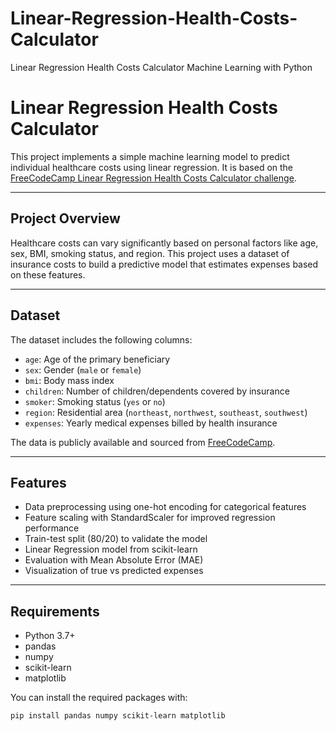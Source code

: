 # Linear-Regression-Health-Costs-Calculator
Linear Regression Health Costs Calculator  Machine Learning with Python
# Linear Regression Health Costs Calculator

This project implements a simple machine learning model to predict individual healthcare costs using linear regression. It is based on the [FreeCodeCamp Linear Regression Health Costs Calculator challenge](https://www.freecodecamp.org/learn/machine-learning-with-python/machine-learning-with-python-projects/linear-regression-health-costs-calculator).

---

## Project Overview

Healthcare costs can vary significantly based on personal factors like age, sex, BMI, smoking status, and region. This project uses a dataset of insurance costs to build a predictive model that estimates expenses based on these features.

---

## Dataset

The dataset includes the following columns:

- `age`: Age of the primary beneficiary
- `sex`: Gender (`male` or `female`)
- `bmi`: Body mass index
- `children`: Number of children/dependents covered by insurance
- `smoker`: Smoking status (`yes` or `no`)
- `region`: Residential area (`northeast`, `northwest`, `southeast`, `southwest`)
- `expenses`: Yearly medical expenses billed by health insurance

The data is publicly available and sourced from [FreeCodeCamp](https://cdn.freecodecamp.org/project-data/health-costs/insurance.csv).

---

## Features

- Data preprocessing using one-hot encoding for categorical features
- Feature scaling with StandardScaler for improved regression performance
- Train-test split (80/20) to validate the model
- Linear Regression model from scikit-learn
- Evaluation with Mean Absolute Error (MAE)
- Visualization of true vs predicted expenses

---

## Requirements

- Python 3.7+
- pandas
- numpy
- scikit-learn
- matplotlib

You can install the required packages with:

```bash
pip install pandas numpy scikit-learn matplotlib
